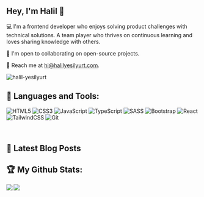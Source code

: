 ## Hey, I'm Halil 👋

💻 I'm a frontend developer who enjoys solving product challenges with technical solutions. A team player who thrives on continuous learning and loves sharing knowledge with others.

👯 I'm open to collaborating on open-source projects.

📧 Reach me at hi@halilyesilyurt.com.

<img src="https://komarev.com/ghpvc/?username=halil-yesilyurt&label=visitors&color=0e75b6&style=flat" alt="halil-yesilyurt" />

<br />

## 🧰 Languages and Tools:

![HTML5](https://img.shields.io/badge/html5-%23E34F26.svg?style=flat&logo=html5&logoColor=white)
![CSS3](https://img.shields.io/badge/css3-%231572B6.svg?style=flat&logo=css3&logoColor=white)
![JavaScript](https://img.shields.io/badge/javascript-%23323330.svg?style=flat&logo=javascript&logoColor=%23F7DF1E)
![TypeScript](https://img.shields.io/badge/typescript-%23007ACC.svg?style=flat&logo=typescript&logoColor=white)
![SASS](https://img.shields.io/badge/SASS-hotpink.svg?style=flat&logo=SASS&logoColor=white)
![Bootstrap](https://img.shields.io/badge/bootstrap-%238511FA.svg?style=flat&logo=bootstrap&logoColor=white)
![React](https://img.shields.io/badge/react-%2320232a.svg?style=flat&logo=react&logoColor=%2361DAFB)
![TailwindCSS](https://img.shields.io/badge/tailwindcss-%2338B2AC.svg?style=flat&logo=tailwind-css&logoColor=white)
![Git](https://img.shields.io/badge/git-%23F05033.svg?style=flat&logo=git&logoColor=white)

<br />

## 📝 Latest Blog Posts
<!--BLOG-START-->
<!--BLOG-END-->

## :trophy: My Github Stats:

<div>
  <a href="https://github-readme-stats.vercel.app/api?username=halil-yesilyurt&show_icons=true&locale=en&theme=algolia&include_all_commits=true&count_private=true">
    <img align="left" src="https://github-readme-stats.vercel.app/api?username=halil-yesilyurt&show_icons=true&locale=en&theme=algolia&include_all_commits=true&count_private=true" />
  </a>
  <a href="https://github-readme-stats.vercel.app/api/top-langs/?username=halil-yesilyurt&show_icons=true&locale=en&layout=compact&langs_count=8&theme=algolia">
    <img align="left" src="https://github-readme-stats.vercel.app/api/top-langs/?username=halil-yesilyurt&show_icons=true&locale=en&layout=compact&langs_count=8&theme=algolia" />
  </a>
</div>

